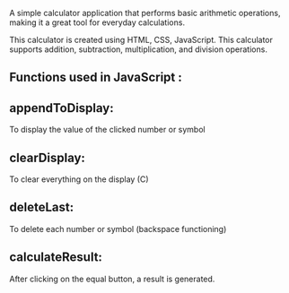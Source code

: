 

A simple calculator application that performs basic arithmetic operations, making it a great tool for everyday calculations.

This calculator is created using HTML, CSS, JavaScript.
This calculator supports addition, subtraction, multiplication, and division operations.

Functions used in JavaScript :
------------------------------

appendToDisplay: 
----------------
To display the value of the clicked number or symbol

clearDisplay: 
-------------
To clear everything on the display (C)

deleteLast: 
-----------
To delete each number or symbol (backspace functioning)

calculateResult: 
----------------
After clicking on the equal button, a result is generated.
